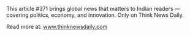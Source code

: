 This article #371 brings global news that matters to Indian readers — covering politics, economy, and innovation. Only on Think News Daily.

Read more at: www.thinknewsdaily.com